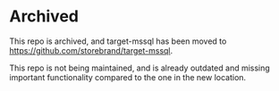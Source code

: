 # Archived

This repo is archived, and target-mssql has been moved to https://github.com/storebrand/target-mssql.

This repo is not being maintained, and is already outdated and missing important functionality compared to the one in the new location.
